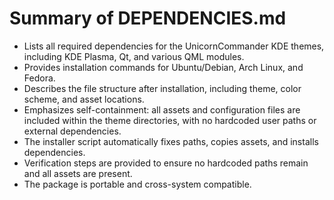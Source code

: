 # Summary of DEPENDENCIES.md

- Lists all required dependencies for the UnicornCommander KDE themes, including KDE Plasma, Qt, and various QML modules.
- Provides installation commands for Ubuntu/Debian, Arch Linux, and Fedora.
- Describes the file structure after installation, including theme, color scheme, and asset locations.
- Emphasizes self-containment: all assets and configuration files are included within the theme directories, with no hardcoded user paths or external dependencies.
- The installer script automatically fixes paths, copies assets, and installs dependencies.
- Verification steps are provided to ensure no hardcoded paths remain and all assets are present.
- The package is portable and cross-system compatible.
